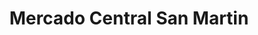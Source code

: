 ---
title: "Mercado Central San Martin"
url: /general-san-martin/mercado-central-san-martin/
shop: frutería
---